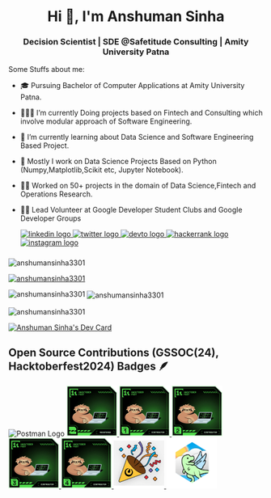 <h1 align="center">Hi 👋, I'm Anshuman Sinha</h1>
<h3 align="center">Decision Scientist | SDE @Safetitude Consulting | Amity University Patna </h3>
Some Stuffs about me:

- 🎓 Pursuing Bachelor of Computer Applications at Amity University Patna.
- 👨🏽‍💻 I’m currently Doing projects based on Fintech and Consulting which involve modular approach of Software Engineering.
- 🌱 I’m currently learning about Data Science and Software Engineering Based Project.
- 📝 Mostly I work on Data Science Projects Based on Python (Numpy,Matplotlib,Scikit etc, Jupyter Notebook).
- 🧑‍💻 Worked on 50+ projects in the domain of Data Science,Fintech and Operations Research.
- 🧑‍💻 Lead Volunteer at Google Developer Student Clubs and Google Developer Groups

  <div align="left">
  <a href="https://www.linkedin.com/in/anshuman-sinha-b32041204/" target="_blank">
    <img src="https://raw.githubusercontent.com/maurodesouza/profile-readme-generator/master/src/assets/icons/social/linkedin/default.svg" width="52" height="40" alt="linkedin logo"  />
  </a>
  <a href="https://x.com/Anshuman3301" target="_blank">
    <img src="https://raw.githubusercontent.com/maurodesouza/profile-readme-generator/master/src/assets/icons/social/twitter/default.svg" width="52" height="40" alt="twitter logo"  />
  </a>
  <a href="https://dev.to/anshumansinha3301" target="_blank">
    <img src="https://raw.githubusercontent.com/maurodesouza/profile-readme-generator/master/src/assets/icons/social/devto/default.svg" width="52" height="40" alt="devto logo"  />
  </a>
  <a href="https://www.hackerrank.com/profile/anshumansinhadto" target="_blank">
    <img src="https://raw.githubusercontent.com/maurodesouza/profile-readme-generator/master/src/assets/icons/social/hackerrank/default.svg" width="52" height="40" alt="hackerrank logo"  />
  </a>
  <a href="https://www.instagram.com/anshumansinha3301/profilecard/?igsh=NXRvcW83bTZ1dzZ1" target="_blank">
    <img src="https://raw.githubusercontent.com/maurodesouza/profile-readme-generator/master/src/assets/icons/social/instagram/default.svg" width="52" height="40" alt="instagram logo"  />
  </a>
</div>

###

<p align="left"> <img src="https://komarev.com/ghpvc/?username=anshumansinha3301&label=Profile%20views&color=0e75b6&style=flat" alt="anshumansinha3301" /> </p>


<p align="left"> <a href="https://github.com/ryo-ma/github-profile-trophy"><img src="https://github-profile-trophy.vercel.app/?username=anshumansinha3301" alt="anshumansinha3301" /></a> </p>


<p align="left"> <a href="https://github-profile-trophy.vercel.app/?username=anshumansinha3301-ma&theme=darkhub" alt="anshumansinha3301" /></a> </p>


<p><img align="left" src="https://github-readme-stats.vercel.app/api/top-langs?username=anshumansinha3301&show_icons=true&locale=en&layout=compact" alt="anshumansinha3301" /></p>

<p>&nbsp;<img align="center" src="https://github-readme-stats.vercel.app/api?username=anshumansinha3301&show_icons=true&locale=en" alt="anshumansinha3301" /></p>

<p><img align="center" src="https://github-readme-streak-stats.herokuapp.com/?user=anshumansinha3301&" alt="anshumansinha3301" /></p>

<a href="https://app.daily.dev/anshumansinha3301"><img src="https://api.daily.dev/devcards/v2/X0qFp1zluRZexZJW09gY2.png?type=wide&r=ucg" width="652" alt="Anshuman Sinha's Dev Card"/></a>

<h2 id="badge-title">Open Source Contributions (GSSOC(24), Hacktoberfest2024) Badges 🪶</h2> 
<div
  <a href="https://www.linkedin.com/posts/anshuman-sinha-b32041204_im-happy-to-share-that-ive-obtained-a-new-activity-7259560895775727616-Yn1M?utm_source=share&utm_medium=member_android" target="_blank" rel="noopener noreferrer">
    <img src="https://raw.githubusercontent.com/GSSoC24/Postman-Challenge/main/docs/assets/Postman%20White.png" width="100px" height="100px" alt="Postman Logo" />
</a>

<a href="https://www.holopin.io/hacktoberfest2024/userbadge/cm24lyn4n123940cl6rsbx7hdr">
    <img src="https://github.com/anshumansinha3301/linearsearchcpp/blob/main/hacktoberfest0.png" width="100px" height="100px" alt="Postman Logo" />
</a>

<a href="https://www.holopin.io/hacktoberfest2024/userbadge/cm2ezu9mw07670ck0ozbcdgyv">
    <img src="https://github.com/anshumansinha3301/linearsearchcpp/blob/main/hacktoberfest1.png" width="100px" height="100px" alt="Postman Logo" />
</a>

<a href="https://www.holopin.io/hacktoberfest2024/userbadge/cm2ezup2a301320cl16m04d1ve">
    <img src="https://github.com/anshumansinha3301/linearsearchcpp/blob/main/hacktoberfest2.png" width="100px" height="100px" alt="Postman Logo" />
</a>

<a href="https://www.holopin.io/hacktoberfest2024/userbadge/cm2ezv3ij121430cl9q1qd9xbi">
    <img src="https://github.com/anshumansinha3301/linearsearchcpp/blob/main/hacktoberfest3.png" width="100px" height="100px" alt="Postman Logo" />
</a>

<a href="https://www.holopin.io/hacktoberfest2024/userbadge/cm2ezvf03322860cmk3hzd5ebq">
    <img src="https://github.com/anshumansinha3301/linearsearchcpp/blob/main/hacktoberfest4.png" width="100px" height="100px" alt="Postman Logo" />
</a>

<a href="https://www.holopin.io/userbadge/cm27t3jf6178730dmfsu9prdqr">
    <img src="https://github.com/anshumansinha3301/linearsearchcpp/blob/main/mattermost_hacktoberfest.png" width="100px" height="100px" alt="Postman Logo" />
</a>

<a href="https://www.holopin.io/@anshumansinha3301#">
    <img src="https://github.com/anshumansinha3301/linearsearchcpp/blob/main/holopin.png" width="100px" height="100px" alt="Postman Logo" />
</a>

  
</div>

    

